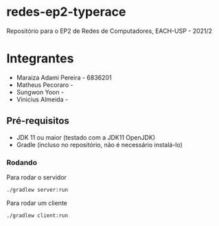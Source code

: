 # redes-ep2-typerace
Repositório para o EP2 de Redes de Computadores, EACH-USP - 2021/2

# Integrantes
* Maraiza Adami Pereira - 6836201
* Matheus Pecoraro -
* Sungwon Yoon -
* Vinicius Almeida -

## Pré-requisitos
* JDK 11 ou maior (testado com a JDK11 OpenJDK)
* Gradle (incluso no repositório, não é necessário instalá-lo)

### Rodando
Para rodar o servidor
```sh
./gradlew server:run
```

Para rodar um cliente
```sh
./gradlew client:run
```
